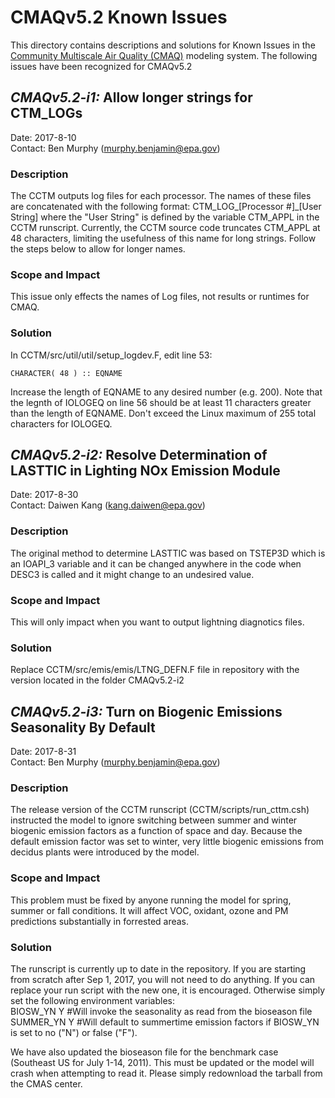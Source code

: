CMAQv5.2 Known Issues 
=====================

This directory contains descriptions and solutions for Known Issues in the [Community Multiscale Air Quality (CMAQ)](http://www.epa.gov/cmaq) modeling system.
The following issues have been recognized for CMAQv5.2

## *CMAQv5.2-i1:* Allow longer strings for CTM_LOGs
Date: 2017-8-10  
Contact: Ben Murphy (murphy.benjamin@epa.gov)

### Description  
The CCTM outputs log files for each processor. The names of these files are concatenated with the following format: CTM_LOG_[Processor #]_[User String] where the "User String" is defined by the variable CTM_APPL in the CCTM runscript. Currently, the CCTM source code truncates CTM_APPL at 48 characters, limiting the usefulness of this name for long strings. Follow the steps below to allow for longer names.

### Scope and Impact
This issue only effects the names of Log files, not results or runtimes for CMAQ.

### Solution
In CCTM/src/util/util/setup_logdev.F, edit line 53:
```
CHARACTER( 48 ) :: EQNAME
```
Increase the length of EQNAME to any desired number (e.g. 200). Note that the legnth of IOLOGEQ on line 56 should be at least 11 characters greater than the length of EQNAME. Don't exceed the Linux maximum of 255 total characters for IOLOGEQ.

## *CMAQv5.2-i2:* Resolve Determination of LASTTIC in Lighting NOx Emission Module
Date: 2017-8-30  
Contact: Daiwen Kang (kang.daiwen@epa.gov)

### Description  
The original method to determine LASTTIC was based on TSTEP3D which is an IOAPI_3 variable and it can be changed anywhere in the code when DESC3 is called and it might change to an undesired value.

### Scope and Impact
This will only impact when you want to output lightning diagnotics files.

### Solution
Replace CCTM/src/emis/emis/LTNG_DEFN.F file in repository with the version located in the folder CMAQv5.2-i2
 
## *CMAQv5.2-i3:* Turn on Biogenic Emissions Seasonality By Default  
Date: 2017-8-31  
Contact: Ben Murphy (murphy.benjamin@epa.gov)  

### Description  
The release version of the CCTM runscript (CCTM/scripts/run_cttm.csh) instructed the model to ignore switching between summer and winter biogenic emission factors as a function of space and day. Because the default emission factor was set to winter, very little biogenic emissions from decidus plants were introduced by the model. 

### Scope and Impact
This problem must be fixed by anyone running the model for spring, summer or fall conditions. It will affect VOC, oxidant, ozone and PM predictions substantially in forrested areas.

### Solution
The runscript is currently up to date in the repository. If you are starting from scratch after Sep 1, 2017, you will not need to do anything. If you can replace your run script with the new one, it is encouraged. Otherwise simply set the following environment variables:  
    BIOSW_YN   Y   #Will invoke the seasonality as read from the bioseason file
    SUMMER_YN  Y   #Will default to summertime emission factors if BIOSW_YN is set to no ("N") or false ("F").  

We have also updated the bioseason file for the benchmark case (Southeast US for July 1-14, 2011). This must be updated or the model will crash when attempting to read it. Please simply redownload the tarball from the CMAS center.  


